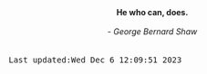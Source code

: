 
<div align="center"><b><span>He who can, does.</span></b><br><br><i> - George Bernard Shaw</i></div>
<br><br><kbd>Last updated:Wed Dec  6 12:09:51 2023</kbd>